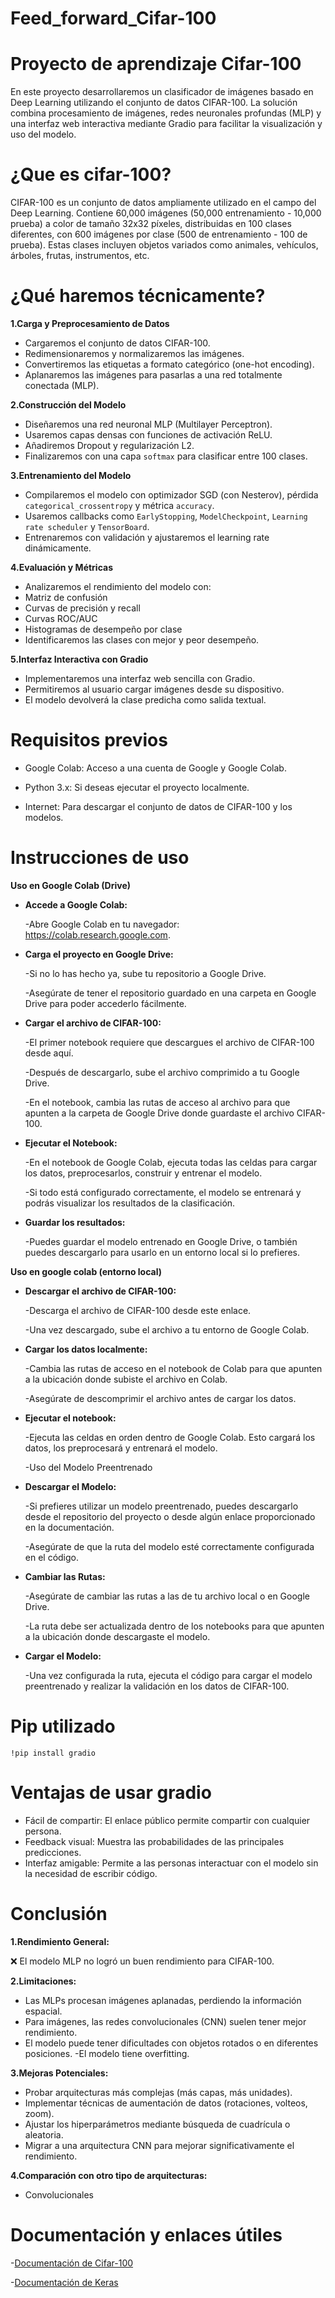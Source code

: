 # Feed_forward_Cifar-100

# Proyecto de aprendizaje Cifar-100

En este proyecto desarrollaremos un clasificador de imágenes basado en Deep Learning utilizando el conjunto de datos CIFAR-100. La solución combina procesamiento de imágenes, redes neuronales profundas (MLP) y una interfaz web interactiva mediante Gradio para facilitar la visualización y uso del modelo.

# ¿Que es cifar-100?

CIFAR-100 es un conjunto de datos ampliamente utilizado en el campo del Deep Learning. Contiene 60,000 imágenes (50,000 entrenamiento - 10,000 prueba) a color de tamaño 32x32 píxeles, distribuidas en 100 clases diferentes, con 600 imágenes por clase (500 de entrenamiento - 100 de prueba). Estas clases incluyen objetos variados como animales, vehículos, árboles, frutas, instrumentos, etc.

# ¿Qué haremos técnicamente?

**1.Carga y Preprocesamiento de Datos**  
   - Cargaremos el conjunto de datos CIFAR-100.
   - Redimensionaremos y normalizaremos las imágenes.
   - Convertiremos las etiquetas a formato categórico (one-hot encoding).
   - Aplanaremos las imágenes para pasarlas a una red totalmente conectada (MLP).

**2.Construcción del Modelo**  
   - Diseñaremos una red neuronal MLP (Multilayer Perceptron).
   - Usaremos capas densas con funciones de activación ReLU.
   - Añadiremos Dropout y regularización L2.
   - Finalizaremos con una capa `softmax` para clasificar entre 100 clases.

**3.Entrenamiento del Modelo**  
   - Compilaremos el modelo con optimizador SGD (con Nesterov), pérdida `categorical_crossentropy` y métrica `accuracy`.
   - Usaremos callbacks como `EarlyStopping`, `ModelCheckpoint`, `Learning rate scheduler` y `TensorBoard`.
   - Entrenaremos con validación y ajustaremos el learning rate dinámicamente.

**4.Evaluación y Métricas**  
   - Analizaremos el rendimiento del modelo con:
   - Matriz de confusión
   - Curvas de precisión y recall
   - Curvas ROC/AUC
   - Histogramas de desempeño por clase
   - Identificaremos las clases con mejor y peor desempeño.

**5.Interfaz Interactiva con Gradio**  
   - Implementaremos una interfaz web sencilla con Gradio.
   - Permitiremos al usuario cargar imágenes desde su dispositivo.
   - El modelo devolverá la clase predicha como salida textual.

# Requisitos previos
   - Google Colab: Acceso a una cuenta de Google y Google Colab.
   
   - Python 3.x: Si deseas ejecutar el proyecto localmente.
   
   - Internet: Para descargar el conjunto de datos de CIFAR-100 y los modelos.

# Instrucciones de uso 

   **Uso en Google Colab (Drive)**
   - **Accede a Google Colab:**

     -Abre Google Colab en tu navegador: https://colab.research.google.com.

   - **Carga el proyecto en Google Drive:**

     -Si no lo has hecho ya, sube tu repositorio a Google Drive.

     -Asegúrate de tener el repositorio guardado en una carpeta en Google Drive para poder accederlo fácilmente.

   - **Cargar el archivo de CIFAR-100:**

     -El primer notebook requiere que descargues el archivo de CIFAR-100 desde aquí.

     -Después de descargarlo, sube el archivo comprimido a tu Google Drive.

     -En el notebook, cambia las rutas de acceso al archivo para que apunten a la carpeta de Google Drive donde guardaste el archivo CIFAR-100.

   - **Ejecutar el Notebook:**

     -En el notebook de Google Colab, ejecuta todas las celdas para cargar los datos, preprocesarlos, construir y entrenar el modelo.

     -Si todo está configurado correctamente, el modelo se entrenará y podrás visualizar los resultados de la clasificación.

   - **Guardar los resultados:**

     -Puedes guardar el modelo entrenado en Google Drive, o también puedes descargarlo para usarlo en un entorno local si lo prefieres.

   **Uso en google colab (entorno local)**

   - **Descargar el archivo de CIFAR-100:**

      -Descarga el archivo de CIFAR-100 desde este enlace.

      -Una vez descargado, sube el archivo a tu entorno de Google Colab.

   - **Cargar los datos localmente:**

      -Cambia las rutas de acceso en el notebook de Colab para que apunten a la ubicación donde subiste el archivo en Colab.

     -Asegúrate de descomprimir el archivo antes de cargar los datos.

   - **Ejecutar el notebook:**

     -Ejecuta las celdas en orden dentro de Google Colab. Esto cargará los datos, los preprocesará y entrenará el modelo.

     -Uso del Modelo Preentrenado
     
   - **Descargar el Modelo:**

     -Si prefieres utilizar un modelo preentrenado, puedes descargarlo desde el repositorio del proyecto o desde algún enlace proporcionado en la documentación.

     -Asegúrate de que la ruta del modelo esté correctamente configurada en el código.

   - **Cambiar las Rutas:**

     -Asegúrate de cambiar las rutas a las de tu archivo local o en Google Drive.

     -La ruta debe ser actualizada dentro de los notebooks para que apunten a la ubicación donde descargaste el modelo.

   - **Cargar el Modelo:**

     -Una vez configurada la ruta, ejecuta el código para cargar el modelo preentrenado y realizar la validación en los datos de CIFAR-100.

     

# Pip utilizado
```
!pip install gradio
```
# Ventajas de usar gradio

- Fácil de compartir: El enlace público permite compartir con cualquier persona.
- Feedback visual: Muestra las probabilidades de las principales predicciones.
- Interfaz amigable: Permite a las personas interactuar con el modelo sin la necesidad de escribir código.

# Conclusión

**1.Rendimiento General:**

   ❌ El modelo MLP no logró un buen rendimiento para CIFAR-100.

**2.Limitaciones:**
   - Las MLPs procesan imágenes aplanadas, perdiendo la información espacial.
   - Para imágenes, las redes convolucionales (CNN) suelen tener mejor rendimiento.
   - El modelo puede tener dificultades con objetos rotados o en diferentes posiciones.
   -El modelo tiene overfitting.

**3.Mejoras Potenciales:**
   - Probar arquitecturas más complejas (más capas, más unidades).
   - Implementar técnicas de aumentación de datos (rotaciones, volteos, zoom).
   - Ajustar los hiperparámetros mediante búsqueda de cuadrícula o aleatoria.
   - Migrar a una arquitectura CNN para mejorar significativamente el rendimiento.

**4.Comparación con otro tipo de arquitecturas:**
   - Convolucionales

# Documentación y enlaces útiles
-[Documentación de Cifar-100](https://paperswithcode.com/dataset/cifar-100)
  
-[Documentación de Keras](https://keras.io/api/optimizers/)
